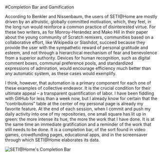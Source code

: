 #Completion Bar and Gamification

According to Benkler and Nissenbaum, the users of SETI@Home are mostly driven by an altruistic, globally committed motivation, which, they feel, in the long run would reinforce a common practice of disinterested virtue. For these two writers, as for Monroy-Herández and Mako Hill in their paper about the young community of Scratch remixers, communities based on a collaborative effort, like Wikipedia or Slashdot, succeed because they provide the user with the sympathetic reward of personal gratitude and esteem, and not through a hierarchical mechanism of fear and benevolence from a superior authority. Devices for human recognition, such as digital comment boxes, communal preference pools, and standardized expressions of admiration, would encourage efficiency much better than any automatic system, as these cases would exemplify.

I think, however, that automation is a primary component for each one of these examples of collective endeavor. It is the crucial condition for their ultimate appeal – a transparent quantification of labor. I have been fiddling with GitHub for less than a week now, but I already know for certain that the “contributions” table at the center of my personal page is already my favorite feature. At the end of each  session, when I commit and push my daily activity into one of my repositories,  one small square has lit up in green: the more intense its hue, the more the work that I have done. It is at the same time an immediate gratification and a reminder of the work that still needs to be done. It is a completion bar, of the sort found in video games, crowdfunding pages, educational apps, and in the screensaver through which SETI@Home elaborates its data.

![SETI@Home's Completion Bar](http://seticlassic.ssl.berkeley.edu/screensaver/images/data_analysis2-2.0.gif)
